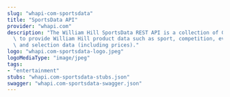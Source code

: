 ```yaml
---
slug: "whapi-com-sportsdata"
title: "SportsData API"
provider: "whapi.com"
description: "The William Hill SportsData REST API is a collection of GET methods\
  \ to provide William Hill product data such as sport, competition, event, market\
  \ and selection data (including prices)."
logo: "whapi.com-sportsdata-logo.jpeg"
logoMediaType: "image/jpeg"
tags:
- "entertainment"
stubs: "whapi.com-sportsdata-stubs.json"
swagger: "whapi.com-sportsdata-swagger.json"
---
```

